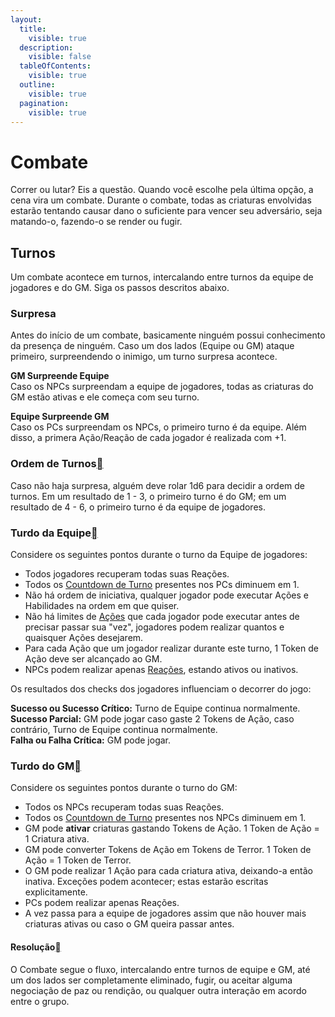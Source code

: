 ```yaml
---
layout:
  title:
    visible: true
  description:
    visible: false
  tableOfContents:
    visible: true
  outline:
    visible: true
  pagination:
    visible: true
---
```


# Combate

Correr ou lutar? Eis a questão. Quando você escolhe pela última opção, a cena vira um combate. Durante o combate, todas as criaturas envolvidas estarão tentando causar dano o suficiente para vencer seu adversário, seja matando-o, fazendo-o se render ou fugir.

## Turnos <a href="#turnos" id="turnos"></a>

Um combate acontece em turnos, intercalando entre turnos da equipe de jogadores e do GM. Siga os passos descritos abaixo.

### Surpresa <a href="#surpresa" id="surpresa"></a>

Antes do início de um combate, basicamente ninguém possui conhecimento da presença de ninguém. Caso um dos lados (Equipe ou GM) ataque primeiro, surpreendendo o inimigo, um turno surpresa acontece.

**GM Surpreende Equipe**\
Caso os NPCs surpreendam a equipe de jogadores, todas as criaturas do GM estão ativas e ele começa com seu turno.

**Equipe Surpreende GM**\
Caso os PCs surpreendam os NPCs, o primeiro turno é da equipe. Além disso, a primera Ação/Reação de cada jogador é realizada com +1.

### Ordem de Turnos[](https://henriqueschorr.github.io/0_complete/1_manuscript_player/combat/#ordem-de-turnos) <a href="#ordem-de-turnos" id="ordem-de-turnos"></a>

Caso não haja surpresa, alguém deve rolar 1d6 para decidir a ordem de turnos. Em um resultado de 1 - 3, o primeiro turno é do GM; em um resultado de 4 - 6, o primeiro turno é da equipe de jogadores.

### Turdo da Equipe[](https://henriqueschorr.github.io/0_complete/1_manuscript_player/combat/#turdo-da-equipe) <a href="#turdo-da-equipe" id="turdo-da-equipe"></a>

Considere os seguintes pontos durante o turno da Equipe de jogadores:

* Todos jogadores recuperam todas suas Reações.
* Todos os [Countdown de Turno](https://henriqueschorr.github.io/0_complete/1_manuscript_player/combat/#countdown-turno) presentes nos PCs diminuem em 1.
* Não há ordem de iniciativa, qualquer jogador pode executar Ações e Habilidades na ordem em que quiser.
* Não há limites de [Ações](https://henriqueschorr.github.io/0_complete/1_manuscript_player/combat/moves.md) que cada jogador pode executar antes de precisar passar sua "vez", jogadores podem realizar quantos e quaisquer Ações desejarem.
* Para cada Ação que um jogador realizar durante este turno, 1 Token de Ação deve ser alcançado ao GM.
* NPCs podem realizar apenas [Reações](https://henriqueschorr.github.io/0_complete/1_manuscript_player/combat/moves.md#rea%C3%A7%C3%B5es), estando ativos ou inativos.

Os resultados dos checks dos jogadores influenciam o decorrer do jogo:

**Sucesso ou Sucesso Crítico:** Turno de Equipe continua normalmente.\
**Sucesso Parcial:** GM pode jogar caso gaste 2 Tokens de Ação, caso contrário, Turno de Equipe continua normalmente.\
**Falha ou Falha Crítica:** GM pode jogar.

### Turdo do GM[](https://henriqueschorr.github.io/0_complete/1_manuscript_player/combat/#turdo-do-gm) <a href="#turdo-do-gm" id="turdo-do-gm"></a>

Considere os seguintes pontos durante o turno do GM:

* Todos os NPCs recuperam todas suas Reações.
* Todos os [Countdown de Turno](https://henriqueschorr.github.io/0_complete/1_manuscript_player/combat/#countdown-turno) presentes nos NPCs diminuem em 1.
* GM pode **ativar** criaturas gastando Tokens de Ação. 1 Token de Ação = 1 Criatura ativa.
* GM pode converter Tokens de Ação em Tokens de Terror. 1 Token de Ação = 1 Token de Terror.
* O GM pode realizar 1 Ação para cada criatura ativa, deixando-a então inativa. Exceções podem acontecer; estas estarão escritas explicitamente.
* PCs podem realizar apenas Reações.
* A vez passa para a equipe de jogadores assim que não houver mais criaturas ativas ou caso o GM queira passar antes.

#### Resolução[](https://henriqueschorr.github.io/0_complete/1_manuscript_player/combat/#resolucao) <a href="#resolucao" id="resolucao"></a>

O Combate segue o fluxo, intercalando entre turnos de equipe e GM, até um dos lados ser completamente eliminado, fugir, ou aceitar alguma negociação de paz ou rendição, ou qualquer outra interação em acordo entre o grupo.

